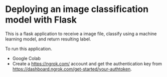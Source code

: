 # Deploying an image classification model with Flask
This is a flask application to receive a image file, classify using a machine learning model, and return resulting label.

To run this application.

* Google Colab
* Create a https://ngrok.com/ account and get the authentication key from https://dashboard.ngrok.com/get-started/your-authtoken.

